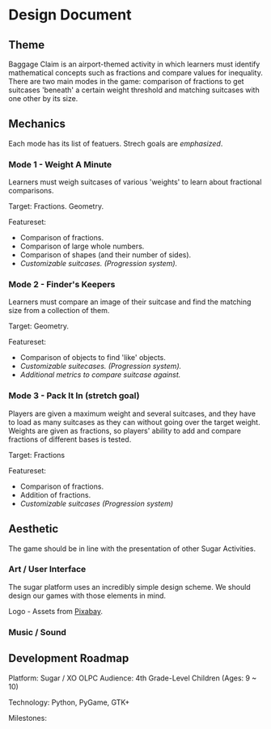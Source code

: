 # Design Document #

## Theme ##

Baggage Claim is an airport-themed activity in which learners must identify mathematical concepts such as fractions and compare values for inequality. There are two main modes in the game: comparison of fractions to get suitcases 'beneath' a certain weight threshold and matching suitcases with one other by its size.

## Mechanics ##

Each mode has its list of featuers. Strech goals are *emphasized*.

### Mode 1 - Weight A Minute ###

Learners must weigh suitcases of various 'weights' to learn about fractional comparisons.

Target: Fractions. Geometry.

Featureset:

- Comparison of fractions.
- Comparison of large whole numbers.
- Comparison of shapes (and their number of sides).
- *Customizable suitcases. (Progression system).*

### Mode 2 - Finder's Keepers ###

Learners must compare an image of their suitcase and find the matching size from a collection of them.

Target: Geometry.

Featureset:

- Comparison of objects to find 'like' objects.
- *Customizable suitecases. (Progression system).*
- *Additional metrics to compare suitcase against.*

### Mode 3 - Pack It In (stretch goal) ###

Players are given a maximum weight and several suitcases, and they have to
load as many suitcases as they can without going over the target weight.
Weights are given as fractions, so players' ability to add and compare
fractions of different bases is tested.

Target: Fractions

Featureset:

- Comparison of fractions.
- Addition of fractions.
- *Customizable suitcases (Progression system)*

## Aesthetic ##

The game should be in line with the presentation of other Sugar Activities.

### Art / User Interface ###

The sugar platform uses an incredibly simple design scheme. We should design our games with those elements in mind.

Logo - Assets from [Pixabay](https://pixabay.com).

### Music / Sound ###



## Development Roadmap ##

Platform: Sugar / XO OLPC
Audience: 4th Grade-Level Children (Ages: 9 ~ 10)

Technology: Python, PyGame, GTK+

Milestones:

